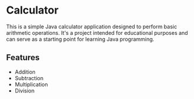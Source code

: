 # Calculator
This is a simple Java calculator application designed to perform basic arithmetic operations. It's a project intended for educational purposes and can serve as a starting point for learning Java programming.
## Features
* Addition
* Subtraction
* Multiplication
* Division
